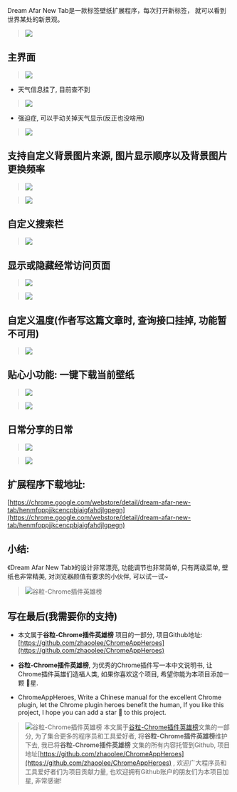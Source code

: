 Dream Afar New Tab是一款标签壁纸扩展程序，每次打开新标签， 就可以看到世界某处的新景观。

> ![](https://v2fy.com/asset/043_dream_afar_new_tab/7050704269aa4d918e9c12acf0404072.gif)


## 主界面

> ![](https://v2fy.com/asset/043_dream_afar_new_tab/71cce43ea705436c97d7978ffe845af8.png)

- 天气信息挂了, 目前查不到

> ![](https://v2fy.com/asset/043_dream_afar_new_tab/0817a4426504404b83dc8e6d32d14c8c.png)

- 强迫症, 可以手动关掉天气显示(反正也没啥用)
> ![](https://v2fy.com/asset/043_dream_afar_new_tab/e9fae150b1094b0095f18f3e183871e1.gif)


## 支持自定义背景图片来源, 图片显示顺序以及背景图片更换频率
> ![](https://v2fy.com/asset/043_dream_afar_new_tab/61a4b23092a244cca207ed1962bb13dd.gif)

> ![](https://v2fy.com/asset/043_dream_afar_new_tab/9a5a0ceb14a54196a079eda4576cdb10.png)

## 自定义搜索栏

> ![](https://v2fy.com/asset/043_dream_afar_new_tab/564e43cdcd294ff093e318e8d7207ecb.gif)

## 显示或隐藏经常访问页面

> ![](https://v2fy.com/asset/043_dream_afar_new_tab/72a16cd2f29b4920a849b3eec3deaced.png)

> ![](https://v2fy.com/asset/043_dream_afar_new_tab/7b1ce64dbf83478ebc55ddd70d0d155b.png)

## 自定义温度(作者写这篇文章时, 查询接口挂掉, 功能暂不可用)

> ![](https://v2fy.com/asset/043_dream_afar_new_tab/2b14a5ed7c86434cb7eaa929d6b28a5d.png)

## 贴心小功能: 一键下载当前壁纸

> ![](https://v2fy.com/asset/043_dream_afar_new_tab/a7a279359a874b9194caa9989b714142.gif)

> ![](https://v2fy.com/asset/043_dream_afar_new_tab/ef69c977a2054110bac44de9f51ffa44.jpeg)

## 日常分享的日常

> ![](https://v2fy.com/asset/043_dream_afar_new_tab/a019e9d8ab514dbe9a232b4ebc09c712.png)

> ![](https://v2fy.com/asset/043_dream_afar_new_tab/6fd6349a1c6d4f07a1365fa4e6ab2ad1.png)



## 扩展程序下载地址:
[https://chrome.google.com/webstore/detail/dream-afar-new-tab/henmfoppjjkcencpbjaigfahdjlgpegn](https://chrome.google.com/webstore/detail/dream-afar-new-tab/henmfoppjjkcencpbjaigfahdjlgpegn)

## 小结:

《Dream Afar New Tab》的设计非常漂亮, 功能调节也非常简单, 只有两级菜单, 壁纸也非常精美, 对浏览器颜值有要求的小伙伴, 可以试一试~

> ![谷粒-Chrome插件英雄榜](https://v2fy.com/asset/043_dream_afar_new_tab/479259c66ffa4f16aa08fc4b57849aa2.jpeg)


## 写在最后(我需要你的支持)

- 本文属于**谷粒-Chrome插件英雄榜** 项目的一部分, 项目Github地址: [https://github.com/zhaoolee/ChromeAppHeroes](https://github.com/zhaoolee/ChromeAppHeroes)

- **谷粒-Chrome插件英雄榜**, 为优秀的Chrome插件写一本中文说明书, 让Chrome插件英雄们造福人类, 如果你喜欢这个项目, 希望你能为本项目添加一颗 🌟星.

- ChromeAppHeroes, Write a Chinese manual for the excellent Chrome plugin, let the Chrome plugin heroes benefit the human, If you like this project, I hope you can add a star 🌟 to this project.
> ![谷粒-Chrome插件英雄榜](https://v2fy.com/asset/043_dream_afar_new_tab/479259c66ffa4f16aa08fc4b57849aa2.jpeg)
本文属于[谷粒-Chrome插件英雄榜](https://www.jianshu.com/nb/27879124)文集的一部分, 为了集合更多的程序员和工具爱好者, 将**谷粒-Chrome插件英雄榜**维护下去, 我已将**谷粒-Chrome插件英雄榜** 文集的所有内容托管到Github, 项目地址[https://github.com/zhaoolee/ChromeAppHeroes](https://github.com/zhaoolee/ChromeAppHeroes) , 欢迎广大程序员和工具爱好者们为项目贡献力量, 也欢迎拥有Github账户的朋友们为本项目加星, 非常感谢!


